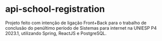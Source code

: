# api-school-registration
Projeto feito com intenção de ligação Front+Back para o trabalho de conclusão do penúltimo período de Sistemas para internet na UNIESP P4 2023.1, utilizando Spring, ReactJS e PostgreSQL.
